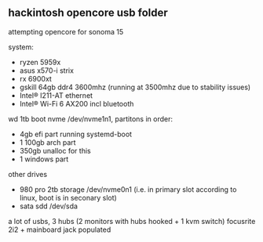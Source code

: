 ## hackintosh opencore usb folder

attempting opencore for sonoma 15

system:

* ryzen 5959x
* asus x570-i strix
* rx 6900xt
* gskill 64gb ddr4 3600mhz (running at 3500mhz due to stability issues)
* Intel® I211-AT ethernet
* Intel® Wi-Fi 6 AX200 incl bluetooth

wd 1tb boot nvme /dev/nvme1n1, partitons in order:

* 4gb efi part running systemd-boot
* 1 100gb arch part
* 350gb unalloc for this
* 1 windows part

other drives

* 980 pro 2tb storage /dev/nvme0n1 (i.e. in primary slot according to linux, boot is in seconary slot)
* sata sdd /dev/sda

a lot of usbs, 3 hubs (2 monitors with hubs hooked + 1 kvm switch)
focusrite 2i2 + mainboard jack populated

